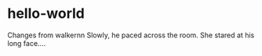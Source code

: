 # hello-world
Changes from walkernn
Slowly, he paced across the room. She stared at his long face....
